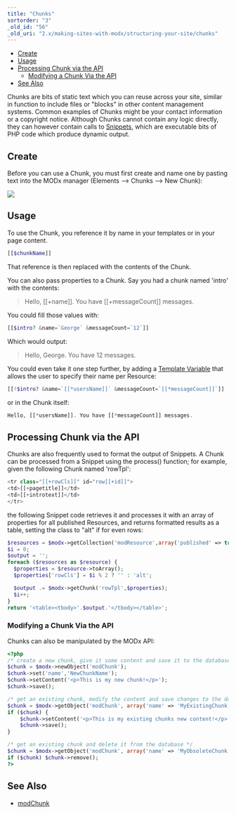 ```yaml
---
title: "Chunks"
sortorder: "3"
_old_id: "56"
_old_uri: "2.x/making-sites-with-modx/structuring-your-site/chunks"
---
```


- [Create](#create)
- [Usage](#usage)
- [Processing Chunk via the API](#processing-chunk-via-the-api)
  - [Modifying a Chunk Via the API](#modifying-a-chunk-via-the-api)
- [See Also](#see-also)



Chunks are bits of static text which you can reuse across your site, similar in function to include files or "blocks" in other content management systems. Common examples of Chunks might be your contact information or a copyright notice. Although Chunks cannot contain any logic directly, they can however contain calls to [Snippets](extending-modx/snippets "Snippets"), which are executable bits of PHP code which produce dynamic output.

## Create

Before you can use a Chunk, you must first create and name one by pasting text into the MODx manager (Elements --> Chunks --> New Chunk):

![](/download/attachments/bf9f8ccf5036b4f4bf8b248f7748d0c3/chunk_example.jpg)

## Usage

To use the Chunk, you reference it by name in your templates or in your page content.

``` php 
[[$chunkName]]
```

That reference is then replaced with the contents of the Chunk.

You can also pass properties to a Chunk. Say you had a chunk named 'intro' with the contents:

> Hello, \[\[+name\]\]. You have \[\[+messageCount\]\] messages.

You could fill those values with:

``` php 
[[$intro? &name=`George` &messageCount=`12`]]
```

Which would output:

> Hello, George. You have 12 messages.

You could even take it one step further, by adding a [Template Variable](building-sites/elements/template-variables "Template Variables") that allows the user to specify their name per Resource:

``` php 
[[!$intro? &name=`[[*usersName]]` &messageCount=`[[*messageCount]]`]]
```

or in the Chunk itself:

``` php 
Hello, [[*usersName]]. You have [[*messageCount]] messages.
```

## Processing Chunk via the API

Chunks are also frequently used to format the output of Snippets. A Chunk can be processed from a Snippet using the process() function; for example, given the following Chunk named 'rowTpl':

``` php 
<tr class="[[+rowCls]]" id="row[[+id]]">
<td>[[+pagetitle]]</td>
<td>[[+introtext]]</td>
</tr>
```

the following Snippet code retrieves it and processes it with an array of properties for all published Resources, and returns formatted results as a table, setting the class to "alt" if for even rows:

``` php 
$resources = $modx->getCollection('modResource',array('published' => true));
$i = 0;
$output = '';
foreach ($resources as $resource) {
  $properties = $resource->toArray();
  $properties['rowCls'] = $i % 2 ? '' : 'alt';

  $output .= $modx->getChunk('rowTpl',$properties);
  $i++;
}
return '<table><tbody>'.$output.'</tbody></table>';
```

### Modifying a Chunk Via the API

Chunks can also be manipulated by the MODx API:

``` php 
<?php
/* create a new chunk, give it some content and save it to the database */
$chunk = $modx->newObject('modChunk');
$chunk->set('name','NewChunkName');
$chunk->setContent('<p>This is my new chunk!</p>');
$chunk->save();

/* get an existing chunk, modify the content and save changes to the database */
$chunk = $modx->getObject('modChunk', array('name' => 'MyExistingChunk'));
if ($chunk) {
    $chunk->setContent('<p>This is my existing chunks new content!</p>');
    $chunk->save();
}

/* get an existing chunk and delete it from the database */
$chunk = $modx->getObject('modChunk', array('name' => 'MyObsoleteChunk'));
if ($chunk) $chunk->remove();
?>
```

## See Also

- [modChunk](extending-modx/core-model/modchunk "modChunk")
